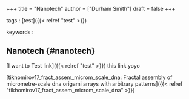 +++
title = "Nanotech"
author = ["Durham Smith"]
draft = false
+++

tags
: [test]({{< relref "test" >}})

keywords
:


## Nanotech {#nanotech}

[I want to Test link]({{< relref "test" >}}) this link
yoyo

[tikhomirov17\_fract\_assem\_microm\_scale\_dna: Fractal assembly of micrometre-scale dna origami arrays with arbitrary patterns]({{< relref "tikhomirov17_fract_assem_microm_scale_dna" >}})
